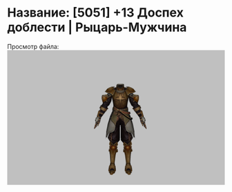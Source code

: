 # Название: [5051] +13 Доспех доблести | Рыцарь-Мужчина

Просмотр файла:
![p000019.png](p000019.png)